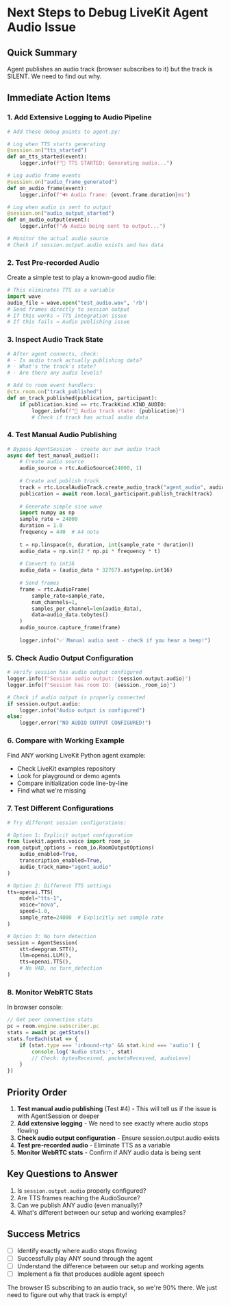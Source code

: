 # Next Steps to Debug LiveKit Agent Audio Issue

## Quick Summary
Agent publishes an audio track (browser subscribes to it) but the track is SILENT. We need to find out why.

## Immediate Action Items

### 1. Add Extensive Logging to Audio Pipeline
```python
# Add these debug points to agent.py:

# Log when TTS starts generating
@session.on("tts_started") 
def on_tts_started(event):
    logger.info(f"🎵 TTS STARTED: Generating audio...")

# Log audio frame events
@session.on("audio_frame_generated")
def on_audio_frame(event):
    logger.info(f"🔊 Audio frame: {event.frame.duration}ms")

# Log when audio is sent to output
@session.on("audio_output_started")
def on_audio_output(event):
    logger.info(f"📤 Audio being sent to output...")

# Monitor the actual audio source
# Check if session.output.audio exists and has data
```

### 2. Test Pre-recorded Audio
Create a simple test to play a known-good audio file:
```python
# This eliminates TTS as a variable
import wave
audio_file = wave.open("test_audio.wav", 'rb')
# Send frames directly to session output
# If this works → TTS integration issue
# If this fails → Audio publishing issue
```

### 3. Inspect Audio Track State
```python
# After agent connects, check:
# - Is audio track actually publishing data?
# - What's the track's state?
# - Are there any audio levels?

# Add to room event handlers:
@ctx.room.on("track_published")
def on_track_published(publication, participant):
    if publication.kind == rtc.TrackKind.KIND_AUDIO:
        logger.info(f"📡 Audio track state: {publication}")
        # Check if track has actual audio data
```

### 4. Test Manual Audio Publishing
```python
# Bypass AgentSession - create our own audio track
async def test_manual_audio():
    # Create audio source
    audio_source = rtc.AudioSource(24000, 1)
    
    # Create and publish track
    track = rtc.LocalAudioTrack.create_audio_track("agent_audio", audio_source)
    publication = await room.local_participant.publish_track(track)
    
    # Generate simple sine wave
    import numpy as np
    sample_rate = 24000
    duration = 1.0
    frequency = 440  # A4 note
    
    t = np.linspace(0, duration, int(sample_rate * duration))
    audio_data = np.sin(2 * np.pi * frequency * t)
    
    # Convert to int16
    audio_data = (audio_data * 32767).astype(np.int16)
    
    # Send frames
    frame = rtc.AudioFrame(
        sample_rate=sample_rate,
        num_channels=1,
        samples_per_channel=len(audio_data),
        data=audio_data.tobytes()
    )
    audio_source.capture_frame(frame)
    
    logger.info("✅ Manual audio sent - check if you hear a beep!")
```

### 5. Check Audio Output Configuration
```python
# Verify session has audio output configured
logger.info(f"Session audio output: {session.output.audio}")
logger.info(f"Session has room IO: {session._room_io}")

# Check if audio output is properly connected
if session.output.audio:
    logger.info("Audio output is configured")
else:
    logger.error("NO AUDIO OUTPUT CONFIGURED!")
```

### 6. Compare with Working Example
Find ANY working LiveKit Python agent example:
- Check LiveKit examples repository
- Look for playground or demo agents
- Compare initialization code line-by-line
- Find what we're missing

### 7. Test Different Configurations
```python
# Try different session configurations:

# Option 1: Explicit output configuration
from livekit.agents.voice import room_io
room_output_options = room_io.RoomOutputOptions(
    audio_enabled=True,
    transcription_enabled=True,
    audio_track_name="agent_audio"
)

# Option 2: Different TTS settings
tts=openai.TTS(
    model="tts-1",
    voice="nova",
    speed=1.0,
    sample_rate=24000  # Explicitly set sample rate
)

# Option 3: No turn detection
session = AgentSession(
    stt=deepgram.STT(),
    llm=openai.LLM(),
    tts=openai.TTS(),
    # No VAD, no turn_detection
)
```

### 8. Monitor WebRTC Stats
In browser console:
```javascript
// Get peer connection stats
pc = room.engine.subscriber.pc
stats = await pc.getStats()
stats.forEach(stat => {
    if (stat.type === 'inbound-rtp' && stat.kind === 'audio') {
        console.log('Audio stats:', stat)
        // Check: bytesReceived, packetsReceived, audioLevel
    }
})
```

## Priority Order

1. **Test manual audio publishing** (Test #4) - This will tell us if the issue is with AgentSession or deeper
2. **Add extensive logging** - We need to see exactly where audio stops flowing
3. **Check audio output configuration** - Ensure session.output.audio exists
4. **Test pre-recorded audio** - Eliminate TTS as a variable
5. **Monitor WebRTC stats** - Confirm if ANY audio data is being sent

## Key Questions to Answer

1. Is `session.output.audio` properly configured?
2. Are TTS frames reaching the AudioSource?
3. Can we publish ANY audio (even manually)?
4. What's different between our setup and working examples?

## Success Metrics

- [ ] Identify exactly where audio stops flowing
- [ ] Successfully play ANY sound through the agent
- [ ] Understand the difference between our setup and working agents
- [ ] Implement a fix that produces audible agent speech

The browser IS subscribing to an audio track, so we're 90% there. We just need to figure out why that track is empty!